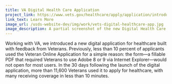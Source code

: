 ```yaml
---
title: VA Digital Health Care Application 
project_link: https://www.vets.gov/healthcare/apply/application/introduction
link_text: Learn More
image_url: /usds-website-dev/img/work/vets-digital-healthcare-app.jpg
image_description: A partial screenshot of the new Digital Health Care application for Veterans
---
```


Working with VA, we introduced a new digital application for healthcare built with feedback from Veterans.
Previously, less than 10 percent of applicants used the Veteran Online Application for a simple reason: 
the form—a fillable PDF that required Veterans to use Adobe 8 or 9 via Internet Explorer—would not open 
for most users. In the 30 days following the launch of the digital application, more than 11,600 Veterans
used it to apply for healthcare, with many receiving coverage in less than 10 minutes.
